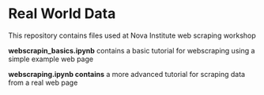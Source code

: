 # Real World Data
This repository contains files used at Nova Institute web scraping workshop

**webscrapin_basics.ipynb** contains a basic tutorial for webscraping using a simple example web page

**webscraping.ipynb contains** a more advanced tutorial for scraping data from a real web page
